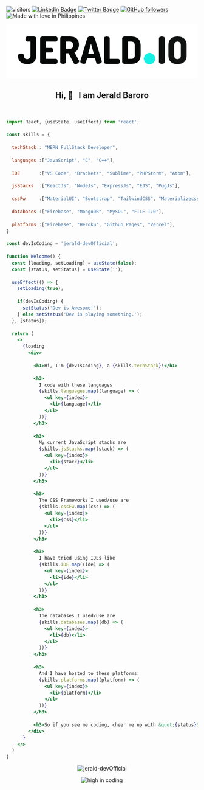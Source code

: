 ![visitors](https://visitor-badge.glitch.me/badge?page_id=jerald-devOfficial)
[![Linkedin Badge](https://img.shields.io/badge/-Jerald%20Baroro-blue?style=social&logo=Linkedin&logoColor=blue&link=https://www.linkedin.com/in/jerald-baroro-562aab20a/)](https://www.linkedin.com/in/jerald-baroro-562aab20a/)
[![Twitter Badge](http://img.shields.io/badge/-@spaueOfficial-1ca0f1?style=social&logo=twitter&logoColor=blue&link=https://twitter.com/VedantKhairnar3)](https://twitter.com/@spaueOfficial) 
[![GitHub followers](https://img.shields.io/github/followers/jerald-devOfficial?label=Follow&style=social)](https://github.comjerald-devOfficial/?tab=follow)
![Made with love in Philippines](https://madewithlove.now.sh/ph?heart=true&colorA=%23de172b&colorB=%23124bce)

<p align="center">
  <img src="jerald_io.png" alt="JERALD.IO Logo"/>
</p>
<h2 align="center">Hi, 👋  &nbsp; I am Jerald Baroro</h2>

<br>

```jsx
import React, {useState, useEffect} from 'react';

const skills = {

  techStack : "MERN FullStack Developer",
  
  languages :["JavaScript", "C", "C++"],

  IDE       :["VS Code", "Brackets", "Sublime", "PHPStorm", "Atom"],

  jsStacks  :["ReactJs", "NodeJs", "ExpressJs", "EJS", "PugJs"],
  
  cssFw     :["MaterialUI", "Bootstrap", "TailwindCSS", "Materializecss", "SASS/SCSS"],

  databases :["Firebase", "MongoDB", "MySQL", "FILE I/0"],

  platforms :["Firebase", "Heroku", "Github Pages", "Vercel"],
}

const devIsCoding = 'jerald-devOfficial';

function Welcome() {
  const [loading, setLoading] = useState(false);
  const [status, setStatus] = useState('');

  useEffect(() => {
    setLoading(true);
    
    if(devIsCoding) {
      setStatus('Dev is Awesome!');
    } else setStatus('Dev is playing something.');
  }, [status]);

  return (
    <>
      {loading
        <div>
      
          <h1>Hi, I'm {devIsCoding}, a {skills.techStack}!</h1>
        
          <h3>
            I code with these languages 
            {skills.languages.map((language) => (
              <ul key={index}>
                <li>{language}</li>
              </ul>
            ))}
          </h3>
      
          <h3>
            My current JavaScript stacks are 
            {skills.jsStacks.map((stack) => (
              <ul key={index}>
                <li>{stack}</li>
              </ul>
            ))}
          </h3>
          
          <h3>
            The CSS Frameworks I used/use are 
            {skills.cssFw.map((css) => (
              <ul key={index}>
                <li>{css}</li>
              </ul>
            ))}
          </h3>
          
          <h3>
            I have tried using IDEs like 
            {skills.IDE.map((ide) => (
              <ul key={index}>
                <li>{ide}</li>
              </ul>
            ))}
          </h3>
          
          <h3>
            The databases I used/use are 
            {skills.databases.map((db) => (
              <ul key={index}>
                <li>{db}</li>
              </ul>
            ))}
          </h3>
          
          <h3>
            And I have hosted to these platforms:  
            {skills.platforms.map((platform) => (
              <ul key={index}>
                <li>{platform}</li>
              </ul>
            ))}
          </h3>
      
          <h3>So if you see me coding, cheer me up with &quot;{status}&quot;!</h3>
        </div>
      }
    </>
  )
}
```

<p align="center"> <img src="https://github-readme-stats.vercel.app/api?username=jerald-devOfficial&show_icons=true&theme=gotham" alt="jerald-devOfficial" />

<p align="center">
  <img src="https://media.giphy.com/media/Y06e2KFCG48qwNMGK2/giphy.gif" alt="high in coding"/>
</p>


<!---
jerald-devOfficial/jerald-devOfficial is a ✨ special ✨ repository because its `README.md` (this file) appears on your GitHub profile.
You can click the Preview link to take a look at your changes.
--->





